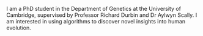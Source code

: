 I am a PhD student in the Department of Genetics at the University of Cambridge, supervised by Professor Richard Durbin and Dr Aylwyn Scally. I am interested in using algorithms to discover novel insights into human evolution.   
